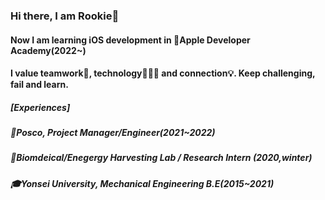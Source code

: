 ### Hi there, I am Rookie👋
#### Now I am learning iOS development in 🍎Apple Developer Academy(2022~)
#### I value teamwork🤝, technology👨🏻‍💻 and connection💡. Keep challenging, fail and learn.

##### [Experiences]
##### 🏢Posco, Project Manager/Engineer(2021~2022)
##### 🔬Biomdeical/Enegergy Harvesting Lab / Research Intern (2020,winter)
##### 🎓Yonsei University, Mechanical Engineering B.E(2015~2021)

<!--
**Rookie0031/Rookie0031** is a ✨ _special_ ✨ repository because its `README.md` (this file) appears on your GitHub profile.

Here are some ideas to get you started:

- 🔭 I’m currently working on ...
- 🌱 I’m currently learning ...
- 👯 I’m looking to collaborate on ...
- 🤔 I’m looking for help with ...
- 💬 Ask me about ...
- 📫 How to reach me: ...dqw
- 😄 Pronouns: ...
- ⚡ Fun fact: ...
-->
